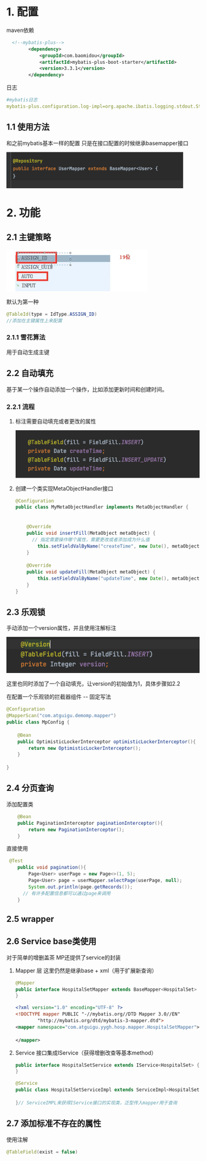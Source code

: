 # 1. 配置

maven依赖

```xml
  <!--mybatis-plus-->
        <dependency>
            <groupId>com.baomidou</groupId>
            <artifactId>mybatis-plus-boot-starter</artifactId>
            <version>3.3.1</version>
        </dependency>
```

日志

```yaml
#mybatis日志
mybatis-plus.configuration.log-impl=org.apache.ibatis.logging.stdout.StdOutImpl
```

## 1.1 使用方法

和之前mybatis基本一样的配置 只是在接口配置的时候继承basemapper接口

![image-20210609191832986](mybatis-plus.assets/image-20210609191832986.png)

# 2. 功能

## 2.1 主键策略

![image-20210609191906437](mybatis-plus.assets/image-20210609191906437.png)

默认为第一种

```java
@TableId(type = IdType.ASSIGN_ID)
//添加在主键属性上来配置
```



### 2.1.1  雪花算法

用于自动生成主键

## 2.2 自动填充

基于某一个操作自动添加一个操作，比如添加更新时间和创建时间。

### 2.2.1  流程

1. 标注需要自动填充或者更改的属性

   ![image-20210609192834607](mybatis-plus.assets/image-20210609192834607.png)

2. 创建一个类实现MetaObjectHandler接口

   ```java
   @Configuration
   public class MyMetaObjectHandler implements MetaObjectHandler {
   
   
       @Override
       public void insertFill(MetaObject metaObject) {
         // 指定需要操作哪个属性，需要更改或者添加成为什么值
           this.setFieldValByName("createTime", new Date(), metaObject);
       }
   
       @Override
       public void updateFill(MetaObject metaObject) {
           this.setFieldValByName("updateTime", new Date(), metaObject);
       }
   }
   
   ```

   

## 2.3 乐观锁

手动添加一个version属性，并且使用注解标注

![image-20210609194200099](mybatis-plus.assets/image-20210609194200099.png)

这里也同时添加了一个自动填充，让version的初始值为1，具体步骤如2.2

在配置一个乐观锁的拦截器组件 -- 固定写法

```java
@Configuration
@MapperScan("com.atguigu.demomp.mapper")
public class MpConfig {

    @Bean
    public OptimisticLockerInterceptor optimisticLockerInterceptor(){
        return new OptimisticLockerInterceptor();
    }

}
```

## 2.4 分页查询

添加配置类

```java
 	@Bean
    public PaginationInterceptor paginationInterceptor(){
        return new PaginationInterceptor();
    }
```

直接使用

```java
 @Test
    public void pagination(){
        Page<User> userPage = new Page<>(1, 5);
        Page<User> page = userMapper.selectPage(userPage, null);
        System.out.println(page.getRecords());
      // 有许多配置信息都可以通过page来调用
    }
```

## 2.5 wrapper

## 2.6 Service base类使用

对于简单的增删盖茶 MP还提供了service的封装

1. Mapper 层  这里仍然是继承base + xml（用于扩展新查询）

   ```java
   @Mapper
   public interface HospitalSetMapper extends BaseMapper<HospitalSet> {
   }
   
   ```

   ```xml
   <?xml version="1.0" encoding="UTF-8" ?>
   <!DOCTYPE mapper PUBLIC "-//mybatis.org//DTD Mapper 3.0//EN"
           "http://mybatis.org/dtd/mybatis-3-mapper.dtd">
   <mapper namespace="com.atguigu.yygh.hosp.mapper.HospitalSetMapper">
   
   </mapper>
   
   ```

2. Service  接口集成IService（获得增删改查等基本method）

   ```java
   public interface HospitalSetService extends IService<HospitalSet> {
   }
   ```

   ```java
   @Service
   public class HospitalSetServiceImpl extends ServiceImpl<HospitalSetMapper, HospitalSet> implements HospitalSetService {
   
   }// ServiceIMPL来获得IService接口的实现类，泛型传入mapper用于查询
   ```

   

## 2.7 添加标准不存在的属性

使用注解

```java
@TableField(exist = false)
```



